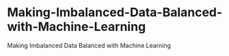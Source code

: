 # Making-Imbalanced-Data-Balanced-with-Machine-Learning
Making Imbalanced Data Balanced with Machine Learning
